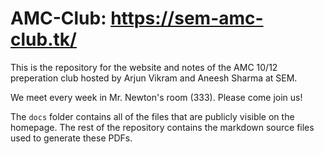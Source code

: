 # AMC-Club: https://sem-amc-club.tk/
This is the repository for the website and notes of the AMC 10/12 preperation club hosted by Arjun Vikram and Aneesh Sharma at SEM.

We meet every week in Mr. Newton's room (333). Please come join us!

The `docs` folder contains all of the files that are publicly visible on the homepage. The rest of the repository contains the markdown source files used to generate these PDFs.

